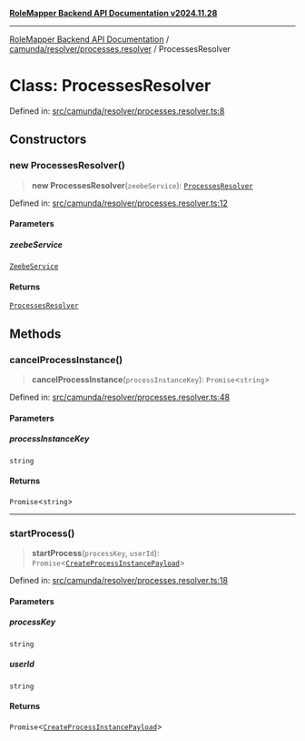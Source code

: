 [**RoleMapper Backend API Documentation v2024.11.28**](../../../../README.md)

***

[RoleMapper Backend API Documentation](../../../../modules.md) / [camunda/resolver/processes.resolver](../README.md) / ProcessesResolver

# Class: ProcessesResolver

Defined in: [src/camunda/resolver/processes.resolver.ts:8](https://github.com/FlowCraft-AG/RoleMapper/blob/d09e0a221a0891128652190f77e15989426161d8/backend/src/camunda/resolver/processes.resolver.ts#L8)

## Constructors

### new ProcessesResolver()

> **new ProcessesResolver**(`zeebeService`): [`ProcessesResolver`](ProcessesResolver.md)

Defined in: [src/camunda/resolver/processes.resolver.ts:12](https://github.com/FlowCraft-AG/RoleMapper/blob/d09e0a221a0891128652190f77e15989426161d8/backend/src/camunda/resolver/processes.resolver.ts#L12)

#### Parameters

##### zeebeService

[`ZeebeService`](../../../../ZeebeService/classes/ZeebeService.md)

#### Returns

[`ProcessesResolver`](ProcessesResolver.md)

## Methods

### cancelProcessInstance()

> **cancelProcessInstance**(`processInstanceKey`): `Promise`\<`string`\>

Defined in: [src/camunda/resolver/processes.resolver.ts:48](https://github.com/FlowCraft-AG/RoleMapper/blob/d09e0a221a0891128652190f77e15989426161d8/backend/src/camunda/resolver/processes.resolver.ts#L48)

#### Parameters

##### processInstanceKey

`string`

#### Returns

`Promise`\<`string`\>

***

### startProcess()

> **startProcess**(`processKey`, `userId`): `Promise`\<[`CreateProcessInstancePayload`](../../../types/payload/create-process-instance.payload/type-aliases/CreateProcessInstancePayload.md)\>

Defined in: [src/camunda/resolver/processes.resolver.ts:18](https://github.com/FlowCraft-AG/RoleMapper/blob/d09e0a221a0891128652190f77e15989426161d8/backend/src/camunda/resolver/processes.resolver.ts#L18)

#### Parameters

##### processKey

`string`

##### userId

`string`

#### Returns

`Promise`\<[`CreateProcessInstancePayload`](../../../types/payload/create-process-instance.payload/type-aliases/CreateProcessInstancePayload.md)\>
